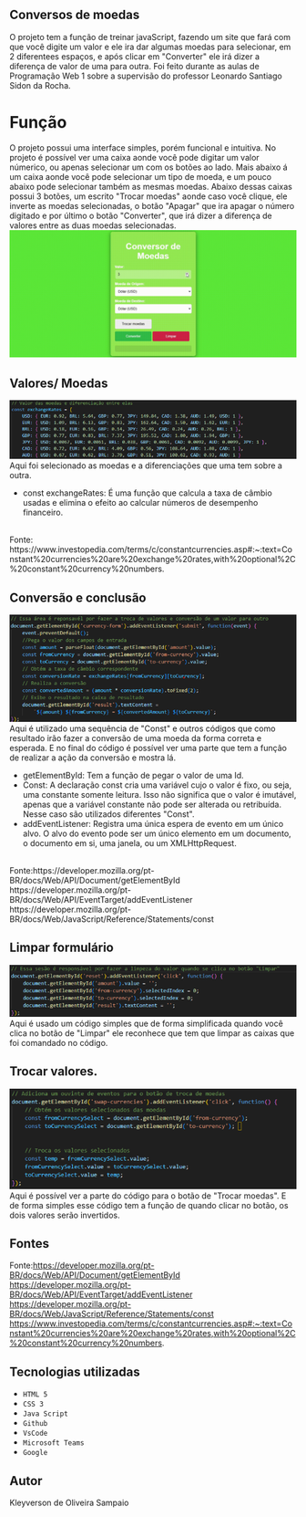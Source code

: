 ## Conversos de moedas
O projeto tem a função de treinar javaScript, fazendo um site que fará com que você digite um valor e ele ira dar algumas moedas para selecionar, em 2 diferentees espaços, e após clicar em "Converter" ele irá dizer a diferença de valor de uma para outra. Foi feito durante as aulas de Programação Web 1 sobre a supervisão do professor Leonardo Santiago Sidon da Rocha.

# Função
O projeto possui uma interface simples, porém funcional e intuitiva. No projeto é possível ver uma caixa aonde você pode digitar um valor númerico, ou apenas selecionar um com os botões ao lado. Mais abaixo á um caixa aonde você pode selecionar um tipo de moeda, e um pouco abaixo pode selecionar também as mesmas moedas. Abaixo dessas caixas possui 3 botões, um escrito "Trocar moedas" aonde caso você clique, ele inverte as moedas selecionadas, o botão "Apagar" que ira apagar o número digitado e por último o botão "Converter", que irá dizer a diferença de valores entre as duas moedas selecionadas.
![gif](img/funciona.gif)

## Valores/ Moedas
![foto](img/valorM.png)
Aqui foi selecionado as moedas e a diferenciações que uma tem sobre a outra.

* const exchangeRates: É uma função que calcula a taxa de câmbio usadas e elimina o efeito ao calcular números de desempenho financeiro.
<br>
Fonte: https://www.investopedia.com/terms/c/constantcurrencies.asp#:~:text=Constant%20currencies%20are%20exchange%20rates,with%20optional%2C%20constant%20currency%20numbers.

## Conversão e conclusão
![foto](img/conversao.png)
Aqui é utilizado uma sequência de "Const" e outros códigos que como resultado irão fazer a conversão de uma moeda da forma correta e esperada. E no final do código é possível ver uma parte que tem a função de realizar a ação da conversão e mostra lá.
* getElementById: Tem a função de pegar o valor de uma Id.
* Const: A declaração const cria uma variável cujo o valor é fixo, ou seja, uma constante somente leitura. Isso não significa que o valor é imutável, apenas que a variável constante não pode ser alterada ou retribuída. Nesse caso são utilizados diferentes "Const".
* addEventListener: Registra uma única espera de evento em um único alvo. O alvo do evento pode ser um único elemento em um documento, o documento em si, uma janela, ou um XMLHttpRequest.
<br>
Fonte:https://developer.mozilla.org/pt-BR/docs/Web/API/Document/getElementById
<br>
https://developer.mozilla.org/pt-BR/docs/Web/API/EventTarget/addEventListener
<br>
https://developer.mozilla.org/pt-BR/docs/Web/JavaScript/Reference/Statements/const

## Limpar formulário
![foto](img/limpa.png)
Aqui é usado um código simples que de forma simplificada quando você clica no botão de "Limpar" ele reconhece que tem que limpar as caixas que foi comandado no código.

## Trocar valores.
![foto](img/troca.png)
Aqui é possível ver a parte do código para o botão de "Trocar moedas". E de forma simples esse código tem a função de quando clicar no botão, os dois valores serão invertidos.


## Fontes
Fonte:https://developer.mozilla.org/pt-BR/docs/Web/API/Document/getElementById
<br>
https://developer.mozilla.org/pt-BR/docs/Web/API/EventTarget/addEventListener
<br>
https://developer.mozilla.org/pt-BR/docs/Web/JavaScript/Reference/Statements/const
<br>
https://www.investopedia.com/terms/c/constantcurrencies.asp#:~:text=Constant%20currencies%20are%20exchange%20rates,with%20optional%2C%20constant%20currency%20numbers.


## Tecnologias utilizadas 

* ``HTML 5``
* ``CSS 3``
* ``Java Script``
* ``Github``
* ``VsCode``
* ``Microsoft Teams``
* ``Google``
## Autor
Kleyverson de Oliveira Sampaio